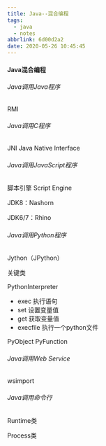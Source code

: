 ```yaml
---
title: Java--混合编程
tags:
  - java
  - notes
abbrlink: 6d00d2a2
date: 2020-05-26 10:45:45
---
```


#### Java混合编程

###### Java调用Java程序

RMI

###### Java调用C程序

JNI Java Native Interface

###### Java调用JavaScript程序

脚本引擎 Script Engine

JDK8：Nashorn

JDK6/7：Rhino

###### Java调用Python程序

Jython（JPython）

关键类

PythonInterpreter

- exec 执行语句
- set 设置变量值
- get 获取变量值
- execfile 执行一个python文件

PyObject
PyFunction

###### Java调用Web Service

wsimport

###### Java调用命令行

Runtime类

Process类